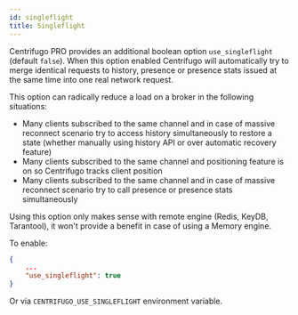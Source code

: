 ```yaml
---
id: singleflight
title: Singleflight
---
```


Centrifugo PRO provides an additional boolean option `use_singleflight` (default `false`). When this option enabled Centrifugo will automatically try to merge identical requests to history, presence or presence stats issued at the same time into one real network request.

This option can radically reduce a load on a broker in the following situations:

* Many clients subscribed to the same channel and in case of massive reconnect scenario try to access history simultaneously to restore a state (whether manually using history API or over automatic recovery feature)
* Many clients subscribed to the same channel and positioning feature is on so Centrifugo tracks client position
* Many clients subscribed to the same channel and in case of massive reconnect scenario try to call presence or presence stats simultaneously

Using this option only makes sense with remote engine (Redis, KeyDB, Tarantool), it won't provide a benefit in case of using a Memory engine.

To enable:

```json title="config.json"
{
    ...
    "use_singleflight": true
}
```

Or via `CENTRIFUGO_USE_SINGLEFLIGHT` environment variable.
